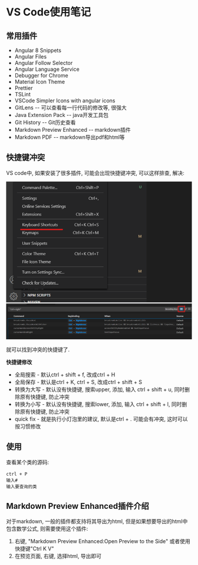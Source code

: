 # VS Code使用笔记

## 常用插件

* Angular 8 Snippets
* Angular Files
* Angular Follow Selector
* Angular Language Service
* Debugger for Chrome
* Material Icon Theme
* Prettier
* TSLint
* VSCode Simpler Icons with angular icons
* GitLens -- 可以查看每一行代码的修改等, 很强大
* Java Extension Pack -- java开发工具包
* Git History -- Git历史查看
* Markdown Preview Enhanced -- markdown插件
* Markdown PDF -- markdown导出pdf和html等

## 快捷键冲突

VS code中, 如果安装了很多插件, 可能会出现快捷键冲突, 可以这样排查, 解决:

![image](./img/vscode_keyboard0.png)
![image](./img/vscode_keyboard1.png)

就可以找到冲突的快捷键了.

**快捷键修改**

* 全局搜索 - 默认ctrl + shift + f, 改成ctrl + H
* 全局保存 - 默认是ctrl + K, ctrl + S, 改成ctrl + shift + S
* 转换为大写 - 默认没有快捷键, 搜索upper, 添加, 输入 ctrl + shift + u, 同时删除原有快捷键, 防止冲突
* 转换为小写 - 默认没有快捷键, 搜索lower, 添加, 输入 ctrl + shift + l, 同时删除原有快捷键, 防止冲突
* quick fix - 就是执行小灯泡里的建议, 默认是ctrl + .  可能会有冲突, 这时可以按习惯修改

## 使用

查看某个类的源码:
```
ctrl + P
输入#
输入要查询的类
```

## Markdown Preview Enhanced插件介绍

对于markdown, 一般的插件都支持将其导出为html, 但是如果想要导出的html中包含数学公式, 则需要使用这个插件:

1. 右键, "Markdown Preview Enhanced:Open Preview to the Side" 或者使用快捷键"Ctrl K V"
2. 在预览页面, 右键, 选择html, 导出即可